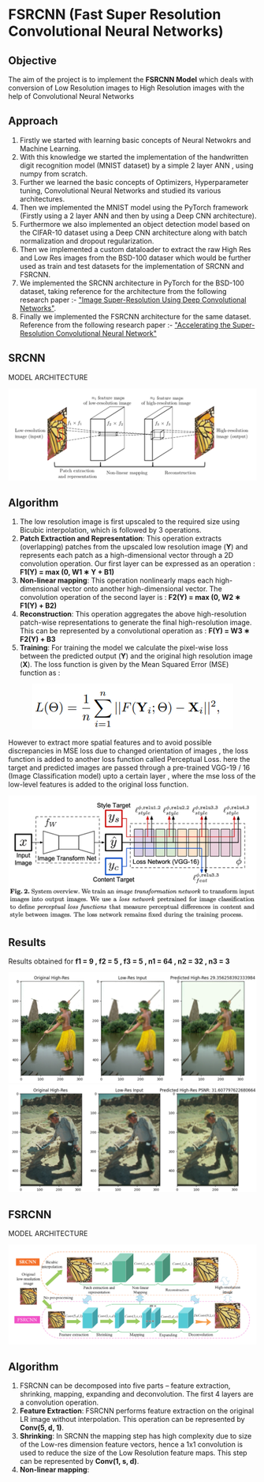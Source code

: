   # FSRCNN (Fast Super Resolution Convolutional Neural Networks)

## Objective
The aim of the project is to implement the **FSRCNN Model** which deals with conversion of Low Resolution images to High Resolution images with the help of Convolutional Neural Networks

## Approach
1. Firstly we started with learning basic concepts of Neural Netwokrs and Machine Learning.
2. With this knowledge we started the implementation of the handwritten digit recognition model (MNIST dataset) by a simple 2 layer ANN , using numpy from scratch.
3. Further we learned the basic concepts of Optimizers, Hyperparameter tuning, Convolutional Neural Networks and studied its various architectures.
4. Then we implemented the MNIST model using the PyTorch framework (Firstly using a 2 layer ANN and then by using a Deep CNN architecture).
5. Furthermore we also implemented an object detection model based on the CIFAR-10 dataset using a Deep CNN architecture along with batch normalization and dropout regularization.
6. Then we implemented a custom dataloader to extract the raw High Res and Low Res images from the BSD-100 dataser which would be further used as train and test datasets for the implementation of SRCNN and FSRCNN.
7. We implemented the SRCNN architecture in PyTorch for the BSD-100 dataset, taking reference for the architecture from the following research paper :-
["Image Super-Resolution Using Deep Convolutional Networks"](https://arxiv.org/abs/1501.00092).
8. Finally we implemented the FSRCNN architecture for the same dataset. Reference from the following research paper :- 
["Accelerating the Super-Resolution Convolutional Neural Network"](https://arxiv.org/pdf/1608.00367v1.pdf)

## SRCNN

MODEL ARCHITECTURE
<center><img src="./thumbnails/srcnn.png"></center>

## Algorithm 
1. The low resolution image is first upscaled to the required size using Bicubic interpolation, which is followed by 3 operations.
2. **Patch Extraction and Representation**: This operation extracts (overlapping) patches from the upscaled low resolution image (**Y**) and represents each patch as a high-dimensional vector through a 2D convolution operation. Our first layer can be expressed as an operation : **F1(Y) = max (0, W1 ∗ Y + B1)**
3. **Non-linear mapping**: This operation nonlinearly maps each high-dimensional vector onto another high-dimensional vector. The convolution operation of the second layer is : **F2(Y) = max (0, W2 ∗ F1(Y) + B2)**
4. **Reconstruction**: This operation aggregates the above high-resolution patch-wise representations to generate the final high-resolution image. This can be represented by a convolutional operation as : **F(Y) = W3 ∗ F2(Y) + B3**
5. **Training**:  For training the model we calculate the pixel-wise loss between the predicted output (**Y**) and the original high resolution image (**X**). The loss function is given by the Mean Squared Error (MSE) function as :

<center><img src="./thumbnails/mseloss.png"></center>

However to extract more spatial features and to avoid possible discrepancies in MSE loss due to changed orientation of images , the loss function is added to another loss function called Perceptual Loss. here the target and predicted images are passed through a pre-trained VGG-19 / 16 (Image Classification model) upto a certain layer , where the mse loss of the low-level features is added to the original loss function. 
<center><img src="./thumbnails/perp_loss.png"></center>

## Results
Results obtained for **f1 = 9 , f2 = 5 , f3 = 5 , n1 = 64 , n2 = 32 , n3 = 3**
<center><img src="./thumbnails/srcnn_res1.png"></center>
<center><img src="./thumbnails/srcnn_res2.png"></center>

## FSRCNN

MODEL ARCHITECTURE
<center><img src="./thumbnails/fsrcnn.png"></center>

## Algorithm
1. FSRCNN can be decomposed into five parts – feature extraction, shrinking, mapping, expanding and deconvolution. The first 4 layers are a convolution operation.
2. **Feature Extraction**: FSRCNN performs feature extraction on the original LR image without interpolation. This operation can be represented by **Conv(5, d, 1)**.
3. **Shrinking**: In SRCNN the mapping step has high complexity due to size of the Low-res dimension feature vectors, hence a 1x1 convolution is used to reduce the size of the Low Resolution feature maps. This step can be represented by **Conv(1, s, d)**.
4. **Non-linear mapping**: 

